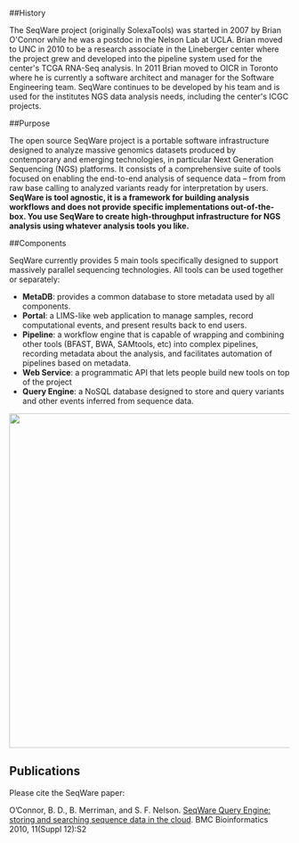 ##History

The SeqWare project (originally SolexaTools) was started in 2007 by Brian O'Connor while he was a postdoc in the Nelson Lab at UCLA.  Brian moved to UNC in 2010 to be a research associate in the Lineberger center where the project grew and developed into the pipeline system used for the center's TCGA RNA-Seq analysis.  In 2011 Brian moved to OICR in Toronto where he is currently a software architect and manager for the Software Engineering team. SeqWare continues to be developed by his team and is used for the institutes NGS data analysis needs, including the center's ICGC projects.

##Purpose

The open source SeqWare project is a portable software infrastructure designed to analyze massive genomics datasets produced by contemporary and emerging technologies, in particular Next Generation Sequencing (NGS) platforms. It consists of a comprehensive suite of tools focused on enabling the end-to-end analysis of sequence data – from from raw base calling to analyzed variants ready for interpretation by users. **SeqWare is tool agnostic, it is a framework for building analysis workflows and does not provide specific implementations out-of-the-box. You use SeqWare to create high-throughput infrastructure for NGS analysis using whatever analysis tools you like.**

##Components

SeqWare currently provides 5 main tools specifically designed to support massively parallel sequencing technologies. All tools can be used together or separately:

* **MetaDB**: provides a common database to store metadata used by all components.
* **Portal**: a LIMS-like web application to manage samples, record computational events, and present results back to end users.
* **Pipeline**: a workflow engine that is capable of wrapping and combining other tools (BFAST, BWA, SAMtools, etc) into complex pipelines, recording metadata about the analysis, and facilitates automation of pipelines based on metadata.
* **Web Service**: a programmatic API that lets people build new tools on top of the project
* **Query Engine**: a NoSQL database designed to store and query variants and other events inferred from sequence data.

<img width="600" src="/assets/images/seqware_arch.png"/>

## Publications

Please cite the SeqWare paper:

O’Connor, B. D., B. Merriman, and S. F. Nelson. [SeqWare Query Engine: storing and searching sequence data in the cloud](http://www.biomedcentral.com/1471-2105/11/S12/S2). BMC Bioinformatics 2010, 11(Suppl 12):S2


